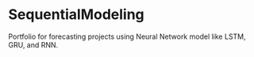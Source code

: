 # SequentialModeling
Portfolio for forecasting projects using Neural Network model like LSTM, GRU, and RNN.
